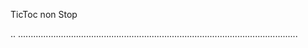 TicToc non Stop

..
...............................................................................................................